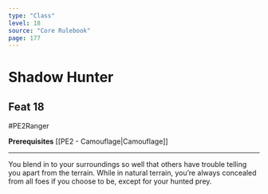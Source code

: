 ```yaml
---
type: "Class"
level: 18
source: "Core Rulebook"
page: 177
---
```

# Shadow Hunter
## Feat 18
#PE2Ranger

**Prerequisites** [[PE2 - Camouflage|Camouflage]]

---
You blend in to your surroundings so well that others have trouble telling you apart from the terrain. While in natural terrain, you’re always concealed from all foes if you choose to be, except for your hunted prey.